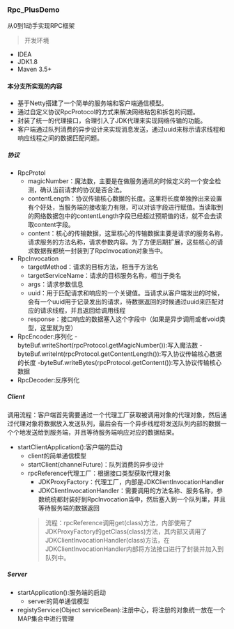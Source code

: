 ### Rpc_PlusDemo
从0到1动手实现RPC框架

> 开发环境
- IDEA
- JDK1.8
- Maven 3.5+
#### 本分支所实现的内容

- 基于Netty搭建了一个简单的服务端和客户端通信模型。
- 通过自定义协议RpcProtocol的方式来解决网络粘包和拆包的问题。
- 封装了统一的代理接口，合理引入了JDK代理来实现网络传输的功能。
- 客户端通过队列消费的异步设计来实现消息发送，通过uuid来标示请求线程和响应线程之间的数据匹配问题。

##### 协议
- RpcProtol
  - magicNumber：魔法数，主要是在做服务通讯的时候定义的一个安全检测，确认当前请求的协议是否合法。
  - contentLength：协议传输核心数据的长度。这里将长度单独拎出来设置有个好处，当服务端的接收能力有限，可以对该字段进行赋值。当读取到的网络数据包中的contentLength字段已经超过预期值的话，就不会去读取content字段。
  - content：核心的传输数据，这里核心的传输数据主要是请求的服务名称，请求服务的方法名称，请求参数内容。为了方便后期扩展，这些核心的请求数据我都统一封装到了RpcInvocation对象当中。
- RpcInvocation
  - targetMethod：请求的目标方法，相当于方法名
  - targetServiceName：请求的目标服务名称，相当于类名
  - args：请求参数信息
  - uuid：用于匹配请求和响应的一个关键值。当请求从客户端发出的时候，会有一个uuid用于记录发出的请求，待数据返回的时候通过uuid来匹配对应的请求线程，并且返回给调用线程
  - response：接口响应的数据塞入这个字段中（如果是异步调用或者void类型，这里就为空）
- RpcEncoder:序列化
  -byteBuf.writeShort(rpcProtocol.getMagicNumber()):写入魔法数
  -byteBuf.writeInt(rpcProtocol.getContentLength()):写入协议传输核心数据的长度
  -byteBuf.writeBytes(rpcProtocol.getContent()):写入协议传输核心数据
- RpcDecoder:反序列化

##### Client
调用流程：客户端首先需要通过一个代理工厂获取被调用对象的代理对象，然后通过代理对象将数据放入发送队列，最后会有一个异步线程将发送队列内部的数据一个个地发送给到服务端，并且等待服务端响应对应的数据结果。
- startClientApplication():客户端的启动
  - client的简单通信模型
  - startClient(channelFuture)：队列消费的异步设计
  - rpcReference代理工厂：根据接口类型获取代理对象
    - JDKProxyFactory：代理工厂，内部是JDKClientInvocationHandler
    - JDKClientInvocationHandler：需要调用的方法名称、服务名称，参数统统都封装好到RpcInvocation当中，然后塞入到一个队列里，并且等待服务端的数据返回
    > 流程：rpcReference调用get(class)方法，内部使用了JDKProxyFactory的getClass(class)方法，其内部又调用了JDKClientInvocationHandler(class)方法，在JDKClientInvocationHandler内部将方法接口进行了封装并加入到队列中。
##### Server
- startApplication():服务端的启动
  - server的简单通信模型
- registyService(Object serviceBean):注册中心，将注册的对象统一放在一个MAP集合中进行管理









